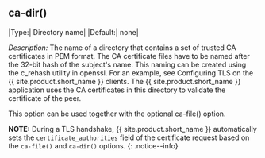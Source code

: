 ## ca-dir()

|Type:|   Directory name|
|Default:|           none|

*Description:* The name of a directory that contains a set of trusted CA
certificates in PEM format. The CA certificate files have to be named
after the 32-bit hash of the subject\'s name. This naming can be created
using the c\_rehash utility in openssl. For an example, see
Configuring TLS on the {{ site.product.short_name }} clients.
The {{ site.product.short_name }} application uses the CA
certificates in this directory to validate the certificate of the peer.

This option can be used together with the optional ca-file() option.

**NOTE:** During a TLS handshake, {{ site.product.short_name }} automatically sets the
`certificate_authorities` field of the certificate request based on the `ca-file()`
and `ca-dir()` options.
{: .notice--info}